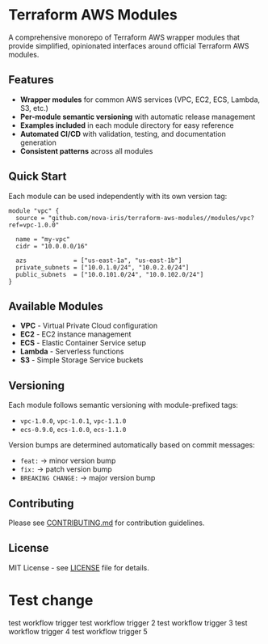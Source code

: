# Terraform AWS Modules

A comprehensive monorepo of Terraform AWS wrapper modules that provide simplified, opinionated interfaces around official Terraform AWS modules.

## Features

- **Wrapper modules** for common AWS services (VPC, EC2, ECS, Lambda, S3, etc.)
- **Per-module semantic versioning** with automatic release management
- **Examples included** in each module directory for easy reference
- **Automated CI/CD** with validation, testing, and documentation generation
- **Consistent patterns** across all modules

## Quick Start

Each module can be used independently with its own version tag:

```hcl
module "vpc" {
  source = "github.com/nova-iris/terraform-aws-modules//modules/vpc?ref=vpc-1.0.0"
  
  name = "my-vpc"
  cidr = "10.0.0.0/16"
  
  azs             = ["us-east-1a", "us-east-1b"]
  private_subnets = ["10.0.1.0/24", "10.0.2.0/24"]
  public_subnets  = ["10.0.101.0/24", "10.0.102.0/24"]
}
```

## Available Modules

- **VPC** - Virtual Private Cloud configuration
- **EC2** - EC2 instance management
- **ECS** - Elastic Container Service setup
- **Lambda** - Serverless functions
- **S3** - Simple Storage Service buckets

## Versioning

Each module follows semantic versioning with module-prefixed tags:
- `vpc-1.0.0`, `vpc-1.0.1`, `vpc-1.1.0`
- `ecs-0.9.0`, `ecs-1.0.0`, `ecs-1.1.0`

Version bumps are determined automatically based on commit messages:
- `feat:` → minor version bump
- `fix:` → patch version bump  
- `BREAKING CHANGE:` → major version bump

## Contributing

Please see [CONTRIBUTING.md](CONTRIBUTING.md) for contribution guidelines.

## License

MIT License - see [LICENSE](LICENSE) file for details.
# Test change
test workflow trigger
test workflow trigger 2
test workflow trigger 3
test workflow trigger 4
test workflow trigger 5
